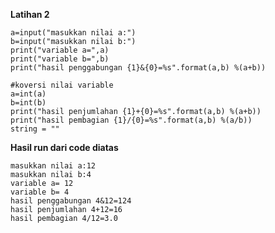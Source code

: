 **Latihan 2**

    a=input("masukkan nilai a:")
    b=input("masukkan nilai b:")
    print("variable a=",a)
    print("variable b=",b)
    print("hasil penggabungan {1}&{0}=%s".format(a,b) %(a+b))

    #koversi nilai variable
    a=int(a)
    b=int(b)
    print("hasil penjumlahan {1}+{0}=%s".format(a,b) %(a+b))
    print("hasil pembagian {1}/{0}=%s".format(a,b) %(a/b))
    string = ""

**Hasil run dari code diatas**

    masukkan nilai a:12
    masukkan nilai b:4
    variable a= 12
    variable b= 4
    hasil penggabungan 4&12=124
    hasil penjumlahan 4+12=16
    hasil pembagian 4/12=3.0
